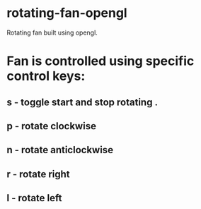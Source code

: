 # rotating-fan-opengl

Rotating fan built using opengl.
# Fan is controlled using specific control keys:
## s - toggle start and stop rotating .
## p - rotate clockwise
## n - rotate anticlockwise
## r - rotate right
## l - rotate left
